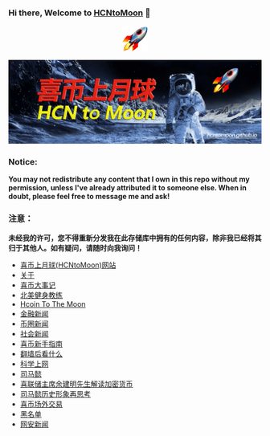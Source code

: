 ### Hi there, Welcome to [HCNtoMoon](https://hcntomoon.github.io/) 👋 


<p align="center">
  <img src="/images/rocket_1f680.png" width="10%">
</p>


![喜币上月球图片](/images/about/HCNtoMoon.jpg "喜币上月球")

### Notice: 
**You may not redistribute any content that I own in this repo without my permission, unless I've already attributed it to someone else. When in doubt, please feel free to message me and ask!**

### 注意：
**未经我的许可，您不得重新分发我在此存储库中拥有的任何内容，除非我已经将其归于其他人。如有疑问，请随时向我询问！**




- [喜币上月球(HCNtoMoon)网站](https://hcntomoon.github.io)
- [关于](https://hcntomoon.github.io/about)  
- [喜币大事记](https://hcntomoon.github.io/%E5%96%9C%E5%B8%81%E5%A4%A7%E4%BA%8B%E8%AE%B0)
- [北美健身教练](https://hcntomoon.github.io/%E5%8C%97%E7%BE%8E%E5%81%A5%E8%BA%AB%E6%95%99%E7%BB%83)
- [Hcoin To The Moon](https://hcntomoon.github.io/hcoin-to-the-moon)
- [金融新闻](https://hcntomoon.github.io/%E9%87%91%E8%9E%8D%E6%96%B0%E9%97%BB)
- [币圈新闻](https://hcntomoon.github.io/%E5%B8%81%E5%9C%88%E6%96%B0%E9%97%BB)
- [社会新闻](https://hcntomoon.github.io/%E7%A4%BE%E4%BC%9A%E6%96%B0%E9%97%BB)
- [喜币新手指南](https://hcntomoon.github.io/%E5%96%9C%E5%B8%81%E6%96%B0%E6%89%8B%E6%8C%87%E5%8D%97)
- [翻墙后看什么](https://hcntomoon.github.io/%E7%BF%BB%E5%A2%99%E5%90%8E%E7%9C%8B%E4%BB%80%E4%B9%88)
- [科学上网](https://hcntomoon.github.io/%E7%A7%91%E5%AD%A6%E4%B8%8A%E7%BD%91)
- [司马懿](https://hcntomoon.github.io/%E5%8F%B8%E9%A9%AC%E6%87%BF)
- [喜联储主席余建明先生解读加密货币](https://hcntomoon.github.io/%E5%96%9C%E8%81%94%E5%82%A8%E4%B8%BB%E5%B8%AD%E4%BD%99%E5%BB%BA%E6%98%8E%E5%85%88%E7%94%9F%E8%A7%A3%E8%AF%BB%E5%8A%A0%E5%AF%86%E8%B4%A7%E5%B8%81)
- [司马懿历史形象再思考](https://hcntomoon.github.io/%E5%8F%B8%E9%A9%AC%E6%87%BF%E5%8E%86%E5%8F%B2%E5%BD%A2%E8%B1%A1%E5%86%8D%E6%80%9D%E8%80%83)
- [喜币场外交易](https://hcntomoon.github.io/%E5%96%9C%E5%B8%81%E5%9C%BA%E5%A4%96%E4%BA%A4%E6%98%93)
- [黑名单](https://hcntomoon.github.io/%E9%BB%91%E5%90%8D%E5%8D%95)
- [网安新闻](https://hcntomoon.github.io/%E7%BD%91%E5%AE%89%E6%96%B0%E9%97%BB) 




